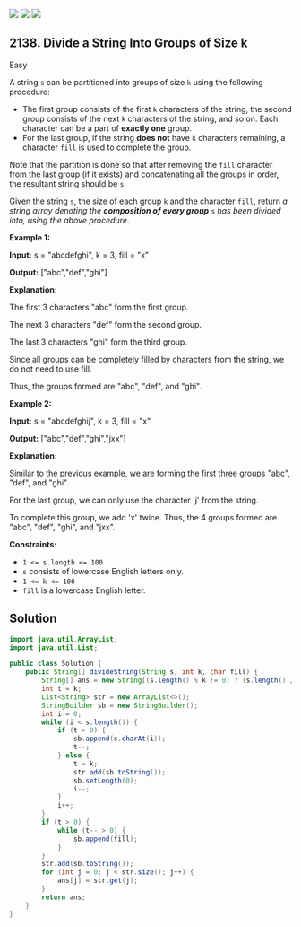 [![](https://img.shields.io/github/stars/javadev/LeetCode-in-Java?label=Stars&style=flat-square)](https://github.com/javadev/LeetCode-in-Java)
[![](https://img.shields.io/github/forks/javadev/LeetCode-in-Java?label=Fork%20me%20on%20GitHub%20&style=flat-square)](https://github.com/javadev/LeetCode-in-Java/fork)
[![](https://img.shields.io/badge/-LeetCode%20in%20Kotlin-blue?style=flat-square)](https://github.com/javadev/LeetCode-in-Kotlin)

## 2138\. Divide a String Into Groups of Size k

Easy

A string `s` can be partitioned into groups of size `k` using the following procedure:

*   The first group consists of the first `k` characters of the string, the second group consists of the next `k` characters of the string, and so on. Each character can be a part of **exactly one** group.
*   For the last group, if the string **does not** have `k` characters remaining, a character `fill` is used to complete the group.

Note that the partition is done so that after removing the `fill` character from the last group (if it exists) and concatenating all the groups in order, the resultant string should be `s`.

Given the string `s`, the size of each group `k` and the character `fill`, return _a string array denoting the **composition of every group**_ `s` _has been divided into, using the above procedure_.

**Example 1:**

**Input:** s = "abcdefghi", k = 3, fill = "x"

**Output:** ["abc","def","ghi"]

**Explanation:** 

The first 3 characters "abc" form the first group. 

The next 3 characters "def" form the second group. 

The last 3 characters "ghi" form the third group. 

Since all groups can be completely filled by characters from the string, we do not need to use fill. 

Thus, the groups formed are "abc", "def", and "ghi".

**Example 2:**

**Input:** s = "abcdefghij", k = 3, fill = "x"

**Output:** ["abc","def","ghi","jxx"]

**Explanation:** 

Similar to the previous example, we are forming the first three groups "abc", "def", and "ghi". 

For the last group, we can only use the character 'j' from the string. 

To complete this group, we add 'x' twice. Thus, the 4 groups formed are "abc", "def", "ghi", and "jxx".

**Constraints:**

*   `1 <= s.length <= 100`
*   `s` consists of lowercase English letters only.
*   `1 <= k <= 100`
*   `fill` is a lowercase English letter.

## Solution

```java
import java.util.ArrayList;
import java.util.List;

public class Solution {
    public String[] divideString(String s, int k, char fill) {
        String[] ans = new String[(s.length() % k != 0) ? (s.length() / k) + 1 : s.length() / k];
        int t = k;
        List<String> str = new ArrayList<>();
        StringBuilder sb = new StringBuilder();
        int i = 0;
        while (i < s.length()) {
            if (t > 0) {
                sb.append(s.charAt(i));
                t--;
            } else {
                t = k;
                str.add(sb.toString());
                sb.setLength(0);
                i--;
            }
            i++;
        }
        if (t > 0) {
            while (t-- > 0) {
                sb.append(fill);
            }
        }
        str.add(sb.toString());
        for (int j = 0; j < str.size(); j++) {
            ans[j] = str.get(j);
        }
        return ans;
    }
}
```